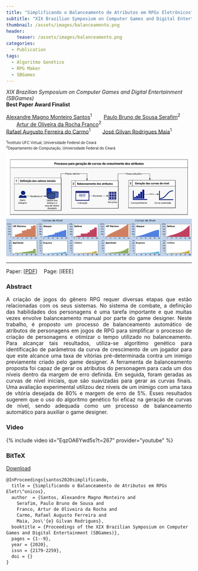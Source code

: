 ```yaml
---
title: "Simplificando o Balanceamento de Atributos em RPGs Eletrônicos"
subtitle: "XIX Brazilian Symposium on Computer Games and Digital Entertainment (SBGames)"
thumbnail: /assets/images/balanceamento.png
header:
    teaser: /assets/images/balanceamento.png
categories:
  - Publication
tags:
  - Algoritmo Genético
  - RPG Maker
  - SBGames
---
```


*XIX Brazilian Symposium on Computer Games and Digital Entertainment (SBGames)*  
**Best Paper Award Finalist**

[Alexandre Magno Monteiro Santos](https://github.com/magnomont12)<sup>1</sup>
  [Paulo Bruno de Sousa Serafim](https://paulobruno.github.io)<sup>2</sup>
  [Artur de Oliveira da Rocha Franco](https://www.researchgate.net/profile/Artur_Franco2)<sup>2</sup>  
[Rafael Augusto Ferreira do Carmo](https://www.researchgate.net/profile/Rafael_Carmo6)<sup>1</sup>
  [José Gilvan Rodrigues Maia](https://www.researchgate.net/profile/Jose_Maia3)<sup>1</sup>

<p style="font-size:0.7em">
    <sup>1</sup>Instituto UFC Virtual, Universidade Federal do Ceará<br>
    <sup>2</sup>Departamento de Computação, Universidade Federal do Ceará
</p>

![Flappy Bird](/assets/images/balanceamento.png)

---

Paper: [[PDF](https://www.sbgames.org/proceedings2020/ArtesDesignFull/209491.pdf)]
 Page: [IEEE]


### Abstract

<p style="text-align:justify;">
A criação de jogos do gênero RPG requer diversas etapas que estão relacionadas com os seus sistemas. No sistema de combate, a definição das habilidades dos personagens é uma tarefa importante e que muitas vezes envolve balanceamento manual por parte do game designer. Neste trabalho, é proposto um processo de balanceamento automático de atributos de personagens em jogos de RPG para simplificar o processo de criação de personagens e otimizar o tempo utilizado no balanceamento. Para alcançar tais resultados, utiliza-se algorítimo genético para identificação de parâmetros da curva de crescimento de um jogador para que este alcance uma taxa de vitórias pré-determinada contra um inimigo previamente criado pelo game designer. A ferramenta de balanceamento proposta foi capaz de gerar os atributos do personagem para cada um dos níveis dentro da margem de erro definida. Em seguida, foram geradas as curvas de nível iniciais, que são suavizadas para gerar as curvas finais. Uma avaliação experimental utilizou dez níveis de um inimigo com uma taxa de vitória desejada de 80% e margem de erro de 5%. Esses resultados sugerem que o uso do algoritmo genético foi eficaz na geração de curvas de nível, sendo adequada como um processo de balanceamento automático para auxiliar o game designer.
</p>


### Video

{% include video id="EqzOA6Ywd5s?t=267" provider="youtube" %}


### BitTeX

<p style="text-align:left">
  <a  href="/assets/citations/santos2020simplificando.bib">Download</a>
</p>

```
@InProceedings{santos2020simplificando,
  title = {Simplificando o Balanceamento de Atributos em RPGs Eletr\^onicos},
  author  = {Santos, Alexandre Magno Monteiro and
    Serafim, Paulo Bruno de Sousa and
    Franco, Artur de Oliveira da Rocha and
    Carmo, Rafael Augusto Ferreira and
    Maia, Jos\'{e} Gilvan Rodrigues},
  booktitle = {Proceedings of the XIX Brazilian Symposium on Computer Games and Digital Entertainment (SBGames)},
  pages = {1--9},
  year = {2020},
  issn = {2179-2259},
  doi = {}
}
```
